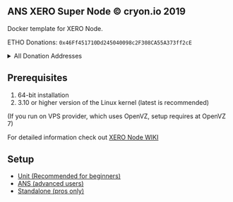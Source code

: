 ## ANS XERO Super Node © cryon.io 2019

Docker template for XERO Node.


ETHO Donations: `0x46Ff451710Dd245040098c2F308CA55A373ff2cE`

<details>
<summary>All Donation Addresses</summary>
<p>
General: 

| Currency      | Address       |
| ------------- |---------------|
| ADA   | `DdzFFzCqrhskw9aCFBtbNaTJQ8YP5JQbKrGYZufjnxmpPXawoyph3kTQPpAFo92zHUzXagYoFAuCfzrM7VWmQmv4zKu1Srte2hQybbdU`|
| BTC   | `1GNeAADRvghCK9bfvCkfvhpn5refs1ptur`|
| CLO   | `0x564Ba7f1f50731BE66D8268Ce1BF5437CaBe7cF9`|
| DASH  | `Xy5GKM76y6npuX1CuisiRbQaAMNLbkcom9`|
| DOGE  | `DEYdPoPDoQbXev8yUDScw6yfUJELkRo21u`|
| ETC   | `0x9Ae1145cBE787911682b841e9A0e4dfEd7053A26`|
| ETH   | `0x21CA1661617c7132c8Eb9d7bD5991b8ae46aB612`|
| LSK   | `6899960334149976210L`|
| LTC   | `LhbjK9mLcRNxDDMNniDmEib2AnuifZAS4Q`|
| WAVES | `3P8zfPreDAYZFjWrvvoRXFirY322QnntPkL`|
| XLM   | `GABQUVQASWXUPWA7ZR5CLL43V3UD3MCPTRERC7WNRGZVG5VYAIT3HFPS`|
| XMR   | `43kUUCUdrUxeSWsLCJLfFbeYf4CZxGnmpSs4MdaxtPE8PdkKm8sSyA7BZfVwCaVfLFEoewheCoJZagWnwMAdZa821GNFG9q`|
| XRP   | `rP86kHKofB8nZCUA7e1C89csRSSkEkNb5x`|
| XVG   | `DNmUxSSbYGF9iZnCHgQVmtyPSsewZduXvf`|
| ZEC   | `t1WE6Am9AFWojyUDKu5LboAAd3F9BX3Xb9n`|
| ZEN   | `znhsEqGyaNp3sTe2fkoKCvbLP7MeWSc7SAm`|

Supported node specific:

| Currency      | Address       |
| ------------- |---------------|
| CRW   | `16a1Ekv3tFNGX7YmzKLcdJnSam61BrNFrH`|
| ETHO  | `0x46Ff451710Dd245040098c2F308CA55A373ff2cE`|
| GIN   | `GNSysXfThymKMSTKRaP7Nc1TLK3RkVbxuM`|
| SND   | `SaQpqmT2nimD8jLPZwfx3eL9B4jWmvqyWx`|
| ULEAD | `UYKAaZFM4gcv9msJREgEVgMwwcfJoVYBit`|
| WIRE  | `CRxuR593XxLQEXtxvM45wXo45kwxDgdXTd`|
| ZEST  | `ZEeDEnGaPHRmA5VN6cHWN7fdsQWgcN3v5z`|
</p>
</details> 

## Prerequisites 

1. 64-bit installation
2. 3.10 or higher version of the Linux kernel (latest is recommended)

(If you run on VPS provider, which uses OpenVZ, setup requires at OpenVZ 7)

For detailed information check out [XERO Node WIKI](https://github.com/cryon-io/docker-xero-sn/wiki)

## Setup

- [Unit (Recommended for beginners)](https://github.com/cryon-io/docker-xero-sn/wiki/%5Bsetup%5D-Unit)
- [ANS (advanced users)](https://github.com/cryon-io/docker-xero-sn/wiki/%5Bsetup%5D-ANS)
- [Standalone (pros only)](https://github.com/cryon-io/docker-xero-sn/wiki/%5Bsetup%5D-Standalone)
